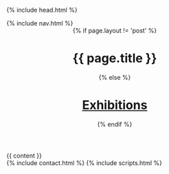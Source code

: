 <!DOCTYPE html>
<html lang="en">

{% include head.html %}

<body id="page-top" class="default-layout">
  {% include nav.html %}
  <header>
    <div class="header-content">
      {% if page.layout != 'post' %}
        <h1>{{ page.title }}</h1>
      {% else %}
        <h1><a href="/exhibitions">Exhibitions</a></h1>
      {% endif %}
    </div>
  </header>
  <section class="bg-dark">
    <div class="container">
        <div class="row">
            <div class="col-lg-10 col-lg-offset-1 text-center">
              {{ content }}
            </div>
        </div>
    </div>
  </section>
  {% include contact.html %}
  {% include scripts.html %}
</body>

</html>
